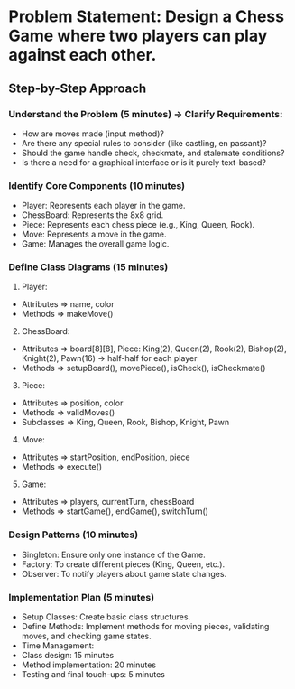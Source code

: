 # Problem Statement: Design a Chess Game where two players can play against each other.

## Step-by-Step Approach

### Understand the Problem (5 minutes) -> Clarify Requirements:
- How are moves made (input method)?
- Are there any special rules to consider (like castling, en passant)?
- Should the game handle check, checkmate, and stalemate conditions?
- Is there a need for a graphical interface or is it purely text-based?

### Identify Core Components (10 minutes)
- Player: Represents each player in the game.
- ChessBoard: Represents the 8x8 grid.
- Piece: Represents each chess piece (e.g., King, Queen, Rook).
- Move: Represents a move in the game.
- Game: Manages the overall game logic.

### Define Class Diagrams (15 minutes)
1. Player:
- Attributes => name, color
- Methods    => makeMove()

2. ChessBoard:
- Attributes => board[8][8], Piece: King(2), Queen(2), Rook(2), Bishop(2), Knight(2), Pawn(16) -> half-half for each player
- Methods    => setupBoard(), movePiece(), isCheck(), isCheckmate()

3. Piece:
- Attributes => position, color
- Methods    => validMoves()
- Subclasses => King, Queen, Rook, Bishop, Knight, Pawn

4. Move:
- Attributes => startPosition, endPosition, piece
- Methods    => execute()

5. Game:
- Attributes => players, currentTurn, chessBoard
- Methods    => startGame(), endGame(), switchTurn()

### Design Patterns (10 minutes)
- Singleton: Ensure only one instance of the Game.
- Factory: To create different pieces (King, Queen, etc.).
- Observer: To notify players about game state changes.

### Implementation Plan (5 minutes)
- Setup Classes: Create basic class structures.
- Define Methods: Implement methods for moving pieces, validating moves, and checking game states.
- Time Management:
- Class design: 15 minutes
- Method implementation: 20 minutes
- Testing and final touch-ups: 5 minutes
